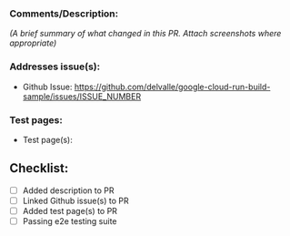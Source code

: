 ### Comments/Description:

*(A brief summary of what changed in this PR. Attach screenshots where appropriate)*

### Addresses issue(s):

- Github Issue: https://github.com/delvalle/google-cloud-run-build-sample/issues/ISSUE_NUMBER

### Test pages:

- Test page(s):

## Checklist:
- [ ] Added description to PR
- [ ] Linked Github issue(s) to PR
- [ ] Added test page(s) to PR
- [ ] Passing e2e testing suite
